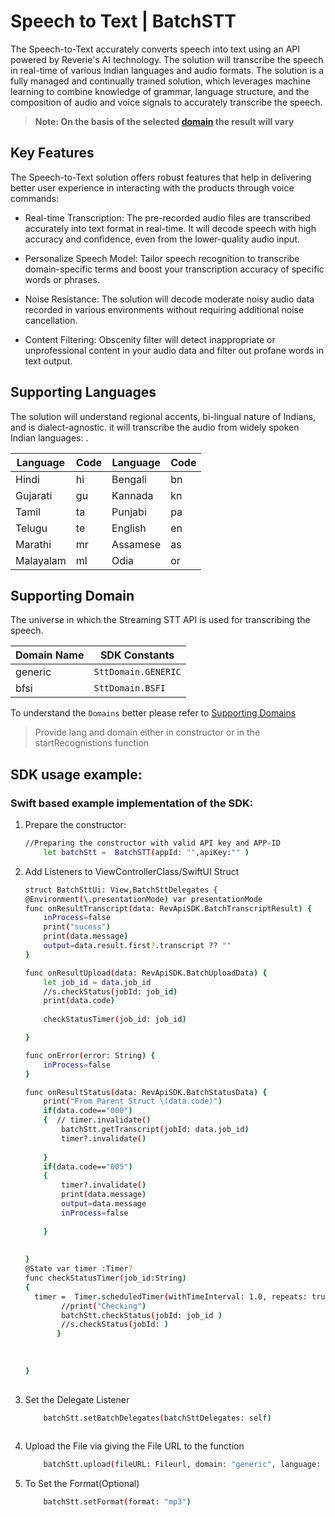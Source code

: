 # Speech to Text | BatchSTT
The Speech-to-Text accurately converts speech into text using an API powered by Reverie's AI technology. The solution will transcribe the speech in real-time of various Indian languages and audio formats.
The solution is a fully managed and continually trained solution, which leverages machine learning to combine knowledge of grammar, language structure, and the composition of audio and voice signals to accurately transcribe the speech.
> **Note: On the basis of the selected [domain](#supporting-domain) the result will vary**
## Key Features
The Speech-to-Text solution offers robust features that help in delivering better user experience in interacting with the products through voice commands:

- Real-time Transcription:
The pre-recorded audio files are transcribed accurately into text format in real-time. It will decode speech with high accuracy and confidence, even from the lower-quality audio input.

- Personalize Speech Model:
Tailor speech recognition to transcribe domain-specific terms and boost your transcription accuracy of specific words or phrases.

- Noise Resistance:
The solution will decode moderate noisy audio data recorded in various environments without requiring additional noise cancellation.

- Content Filtering:
Obscenity filter will detect inappropriate or unprofessional content in your audio data and filter out profane words in text output.

##  Supporting Languages

The solution will understand regional accents, bi-lingual nature of Indians, and is dialect-agnostic. it will transcribe the audio from widely spoken Indian languages:
.


| Language  | Code | Language | Code |
|-----------|------|----------|------|
| Hindi     | hi   | Bengali  | bn   |
| Gujarati  | gu   | Kannada  | kn   |
| Tamil     | ta   | Punjabi  | pa   |
| Telugu    | te   | English  | en   |
| Marathi   | mr   | Assamese | as   |
| Malayalam | ml   | Odia     | or   |

## Supporting Domain
The universe in which the Streaming STT API is used for transcribing the speech. 

| Domain Name | SDK Constants       |
|-------------|---------------------|
| generic     | `SttDomain.GENERIC` |
| bfsi        | `SttDomain.BSFI`    |

To understand the `Domains` better please refer to [Supporting Domains](https://docs.reverieinc.com/speech-to-text-file-api#supporting-domains)


> Provide lang and domain either in constructor or in the startRecognistions function  

## SDK usage example:

                                                                  
### Swift based example implementation of the SDK:
 1. Prepare the constructor:

     ```sh
    //Preparing the constructor with valid API key and APP-ID
         let batchStt =  BatchSTT(appId: "",apiKey:"" )
    ```
  
 2. Add Listeners to ViewControllerClass/SwiftUI Struct 
    
    ```sh
    struct BatchSttUi: View,BatchSttDelegates {
    @Environment(\.presentationMode) var presentationMode
    func onResultTranscript(data: RevApiSDK.BatchTranscriptResult) {
        inProcess=false
        print("sucess")
        print(data.message)
        output=data.result.first?.transcript ?? ""
    }
    
    func onResultUpload(data: RevApiSDK.BatchUploadData) {
        let job_id = data.job_id
        //s.checkStatus(jobId: job_id)
        print(data.code)
        
        checkStatusTimer(job_id: job_id)

    }
    
    func onError(error: String) {
        inProcess=false
    }
    
    func onResultStatus(data: RevApiSDK.BatchStatusData) {
        print("From Parent Struct \(data.code)")
        if(data.code=="000")
        {  // timer.invalidate()
            batchStt.getTranscript(jobId: data.job_id)
            timer?.invalidate()
            
        }
        if(data.code=="005")
        {
            timer?.invalidate()
            print(data.message)
            output=data.message
            inProcess=false
            
        }
      
        
    }
    @State var timer :Timer?
    func checkStatusTimer(job_id:String)
    {
      timer =  Timer.scheduledTimer(withTimeInterval: 1.0, repeats: true) { (timer) in
            //print("Checking")
            batchStt.checkStatus(jobId: job_id )
            //s.checkStatus(jobId: )
           }
          
        
        
    }
       
    ```

 3. Set the Delegate Listener
    ```sh
        batchStt.setBatchDelegates(batchSttDelegates: self)
       
    ```
    
 4. Upload the File via giving the File URL to the function
    ```sh
        batchStt.upload(fileURL: Fileurl, domain: "generic", language: sourceLanguage)   
    ```   

 5. To Set the Format(Optional)
    ```sh
        batchStt.setFormat(format: "mp3")
    ```

